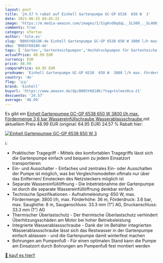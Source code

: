 ```yaml
---
layout: post
title: '24.57 % rabat auf Einhell Gartenpumpe GC-GP 6538  650 W  3'
date: 2021-06-25 04:45:22
image: 'https://m.media-amazon.com/images/I/51gKvd8qdqL._SL500_._SL400_.jpg'
comments: true
category: ofertas
author: 'tole.es'
slug: 'B00SY6818K-de Einhell Gartenpumpe GC-GP 6538 650 W 3800 l/h max....'
sku: 'B00SY6818K-de'
tags: [ 'Garten','Gartenteichpumpen','Hochdruckpumpen für Gartenteiche','Teiche & Zubehör','einhell', ]
actualPrice: 48.99 EUR
currency: EUR
price: 48.99
comparePrice: 64.95 EUR
prodname: 'Einhell Gartenpumpe GC-GP 6538  650 W  3800 l/h max. Fördermenge  3 6 bar  Wassereinfüllschraube  Wasserablassschraube '
country: 'de'
flag: '🇩🇪'
brand: 'Einhell'
buyurl: 'https://www.amazon.de/dp/B00SY6818K/?tag=tolees0ca-21'
descuento: '24.57'
average: '48.99'
---
```


Es gibt ein [Einhell Gartenpumpe GC-GP 6538  650 W  3800 l/h max. Fördermenge  3 6 bar  Wassereinfüllschraube  Wasserablassschraube ](https://www.amazon.de/dp/B00SY6818K/?tag=tolees0ca-21) mit aktuellem Preis 48.99 EUR (original: 64.95 EUR) 24.57 % Rabatt hier:

[![Einhell Gartenpumpe GC-GP 6538  650 W  3](https://m.media-amazon.com/images/I/51gKvd8qdqL._SL500_._SL400_.jpg)](https://www.amazon.de/dp/B00SY6818K/?tag=tolees0ca-21)

ℹ️:

- Praktischer Tragegriff - Mittels des komfortablen Tragegriffs lässt sich die Gartenpumpe einfach und bequem zu jedem Einsatzort transportieren
- Ein- und Ausschalter - Einfaches und zentrales Ein- oder Ausschalten der Pumpe ist möglich, was bei Vergleichsmodellen oftmals nur über das Entfernen/ Einstecken des Netzsteckers möglich ist
- Separate Wassereinfüllöffnung - Die Inbetriebnahme der Gartenpumpe ist durch die separate Wassereinfüllöffnung denkbar einfach
- Technische Spezifikationen - Aufnahmeleistung: 650 W, max. Fördermenge: 3800 l/h, max. Förderhöhe: 36 m, Förderdruck: 3.6 bar, max. Saughöhe: 8 m, Sauganschluss: 33.3 mm (1") AG, Druckanschluss: 33.3 mm (1") AG
- Thermischer Überlastschutz - Der thermische Überlastschutz verhindert Überhitzungsschäden am Motor bei hoher Betriebsleistung
- Integrierte Wasserablassschraube - Dank der im Behälter integrierten Wasserablassschraube lässt sich das Restwasser in der Gartenpumpe einfach ablassen - und die Gartenpumpe damit winterfest machen
- Bohrungen am Pumpenfuß - Für einen optimalen Stand kann die Pumpe am Einsatzort durch Bohrungen am Pumpenfuß fest montiert werden

[🛒 kauf es hier!!](https://www.amazon.de/dp/B00SY6818K/?tag=tolees0ca-21)
